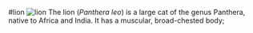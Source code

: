 #lion 
![lion](https://upload.wikimedia.org/wikipedia/commons/c/c6/Okonjima_Lioness.jpg)
The lion (*Panthera leo*) is a large cat of the genus Panthera, native to Africa and India. It has a muscular, broad-chested body;
